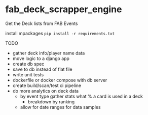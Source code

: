 # fab_deck_scrapper_engine
Get the Deck lists from FAB Events


install mpackages
`pip install -r requirements.txt`


TODO
- gather deck info/player name data
- move logic to a django app
- create db spec
- save to db instead of flat file
- write unit tests
- dockerfile or docker compose with db server
- create build/scan/test ci pipeline
- do more analytics on deck data
    - by event type gather stats what % a card is used in a deck
        - breakdown by ranking
    - allow for date ranges for data samples
